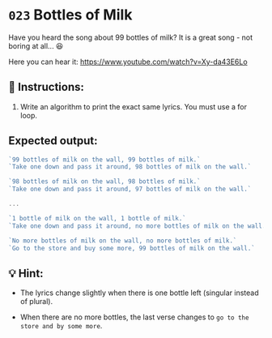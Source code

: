 # `023` Bottles of Milk 

Have you heard the song about 99 bottles of milk? It is a great song - not boring at all... 😆 

Here you can hear it: https://www.youtube.com/watch?v=Xy-da43E6Lo

## 📝 Instructions:

1. Write an algorithm to print the exact same lyrics. You must use a for loop.

## Expected output:

```js
`99 bottles of milk on the wall, 99 bottles of milk.` 
`Take one down and pass it around, 98 bottles of milk on the wall.`

`98 bottles of milk on the wall, 98 bottles of milk.`
`Take one down and pass it around, 97 bottles of milk on the wall.`

...

`1 bottle of milk on the wall, 1 bottle of milk.`
`Take one down and pass it around, no more bottles of milk on the wall.`

`No more bottles of milk on the wall, no more bottles of milk.` 
`Go to the store and buy some more, 99 bottles of milk on the wall.`
```

## 💡 Hint:

+ The lyrics change slightly when there is one bottle left (singular instead of plural).

+ When there are no more bottles, the last verse changes to `go to the store and by some more`.


